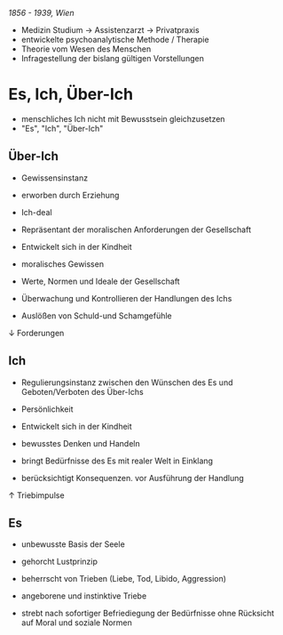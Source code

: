 _1856 - 1939, Wien_

- Medizin Studium -> Assistenzarzt -> Privatpraxis
- entwickelte psychoanalytische Methode / Therapie
- Theorie vom Wesen des Menschen
- Infragestellung der bislang gültigen Vorstellungen

# Es, Ich, Über-Ich

- menschliches Ich nicht mit Bewusstsein gleichzusetzen
- "Es", "Ich", "Über-Ich"

## Über-Ich
- Gewissensinstanz
- erworben durch Erziehung
- Ich-deal
- Repräsentant der moralischen Anforderungen der Gesellschaft

- Entwickelt sich in der Kindheit
- moralisches Gewissen
- Werte, Normen und Ideale der Gesellschaft
- Überwachung und Kontrollieren der Handlungen des Ichs
- Auslößen von Schuld-und Schamgefühle

↓ Forderungen

## Ich
- Regulierungsinstanz zwischen den Wünschen des Es und Geboten/Verboten des Über-Ichs
- Persönlichkeit

- Entwickelt sich in der Kindheit
- bewusstes Denken und Handeln
- bringt Bedürfnisse des Es mit realer Welt in Einklang
- berücksichtigt Konsequenzen. vor Ausführung der Handlung

↑ Triebimpulse

## Es
- unbewusste Basis der Seele
- gehorcht Lustprinzip
- beherrscht von Trieben (Liebe, Tod, Libido, Aggression)

- angeborene und instinktive Triebe
- strebt nach sofortiger Befriediegung der Bedürfnisse ohne Rücksicht auf Moral und soziale Normen
